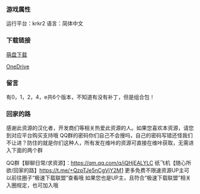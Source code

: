 ### 游戏属性
运行平台：krkr2
语言：简体中文
### 下载链接
[萌盘下载](https://pan.moe/s/388Gsm)

[OneDrive](https://flowerrover-my.sharepoint.com/:f:/g/personal/lingvt_uper4_vikacg_com/EskU2GXBMYBCuncsCW4ps-oBlUc_Ox4dL1Yh5iqc1MRdfQ?e=RHb9df)

### 留言

有0，1，2，4，e共6个版本，不知道有没有补丁，但是组合包！

### 回家的路
感谢此资源的汉化者，开发商们等相关热爱此资源的人。如果您喜欢本资源，请您到对应平台购买支持哦
QQ群的密码你们自己不会搜吗，自己的密码写错还怪我们不让进？防住的就是你们这种人，所有发在维咔的资源可直接在维咔获取，无需进入下面的两个群

QQ群【聊聊日常/求资源】：https://qm.qq.com/q/iQHjEALYLC
纸飞机【随心所欲/回家的路】https://t.me/+QzpTJe5nCgVjY2M1
更多免费不限速资源UP主可以前往圈子“极速下载联盟”查看哦
如果您也是UP主，且符合“极速下载联盟”相关入圈规定，也可加入哦